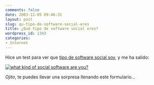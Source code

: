 ```yaml
---
comments: false
date: 2003-12-05 09:46:31
layout: post
slug: qu-tipo-de-software-social-eres
title: ¿Qué tipo de software social eres?
wordpress_id: 1343
categories:
- Internet
---
```


Hice un test para ver que [tipo de software social soy](http://undergroundlondon.com/social/index.html), y me ha salido:





[![what kind of social software are you?](http://undergroundlondon.com/social/ss_foaf.png)](http://undergroundlondon.com/social/ss_foaf.html)





_Ojito_, te puedes llevar una sorpresa llenando este formulario…




 
